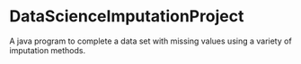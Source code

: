 # DataScienceImputationProject
A java program to complete a data set with missing values using a variety of imputation methods.
